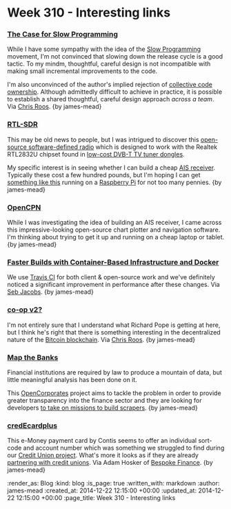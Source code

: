 Week 310 - Interesting links
============================

### [The Case for Slow Programming](http://ventrellathing.wordpress.com/2013/06/18/the-case-for-slow-programming/)

While I have some sympathy with the idea of the [Slow Programming](http://en.wikipedia.org/wiki/Slow_programming) movement, I'm not convinced that slowing down the release cycle is a good tactic. To my mindm, thoughtful, careful design is not incompatible with making small incremental improvements to the code.

I'm also unconvinced of the author's implied rejection of [collective code ownership](http://www.extremeprogramming.org/rules/collective.html). Although admittedly difficult to achieve in practice, it is possible to establish a shared thoughtful, careful design approach *across a team*. Via [Chris Roos](/chris-roos). {by james-mead}


### [RTL-SDR](http://www.rtl-sdr.com/about-rtl-sdr/)

This may be old news to people, but I was intrigued to discover this [open-source software-defined radio](http://sdr.osmocom.org/trac/wiki/rtl-sdr) which is designed to work with the Realtek RTL2832U chipset found in [low-cost DVB-T TV tuner dongles](http://www.rtl-sdr.com/buy-rtl-sdr-dvb-t-dongles/).

My specific interest is in seeing whether I can build a cheap [AIS receiver](http://en.wikipedia.org/wiki/Automatic_Identification_System). Typically these cost a few hundred pounds, but I'm hoping I can get [something like this](http://www.rtl-sdr.com/rtl-sdr-tutorial-cheap-ais-ship-tracking/) running on a [Raspberry Pi](http://www.raspberrypi.org/) for not too many pennies. {by james-mead}


### [OpenCPN](http://opencpn.org/)

While I was investigating the idea of building an AIS receiver, I came across this impressive-looking open-source chart plotter and navigation software. I'm thinking about trying to get it up and running on a cheap laptop or tablet. {by james-mead}


### [Faster Builds with Container-Based Infrastructure and Docker](http://blog.travis-ci.com/2014-12-17-faster-builds-with-container-based-infrastructure/)

We use [Travis CI](https://travis-ci.com/) for both client & open-source work and we've definitely noticed a significant improvement in performance after these changes. Via [Seb Jacobs](http://sebjacobs.com). {by james-mead}


### [co-op v2?](http://blog.memespring.co.uk/2014/12/01/co-op-v2/)

I'm not entirely sure that I understand what Richard Pope is getting at here, but I think he's right that there is something interesting in the decentralized nature of the [Bitcoin blockchain](http://en.wikipedia.org/wiki/Bitcoin#The_block_chain). Via [Chris Roos](/chris-roos). {by james-mead}


### [Map the Banks](http://mapthebanks.com/)

Financial institutions are required by law to produce a mountain of data, but little meaningful analysis has been done on it.

This [OpenCorporates](https://opencorporates.com/) project aims to tackle the problem in order to provide greater transparency into the finance sector and they are looking for developers [to take on missions to build scrapers](https://missions.opencorporates.com/campaigns/8). {by james-mead}


### [credEcardplus](http://www.contisgroup.com/credecardplus)

This e-Money payment card by Contis seems to offer an individual sort-code and account number which was something we struggled to find during our [Credit Union project](/credit-union). What's more it looks as if they are already [partnering with credit unions](http://www.contisgroup.com/sectors/credit-unions). Via Adam Hosker of [Bespoke Finance](http://bespokefinance.org). {by james-mead}


:render_as: Blog
:kind: blog
:is_page: true
:written_with: markdown
:author: james-mead
:created_at: 2014-12-22 12:15:00 +00:00
:updated_at: 2014-12-22 12:15:00 +00:00
:page_title: Week 310 - Interesting links
